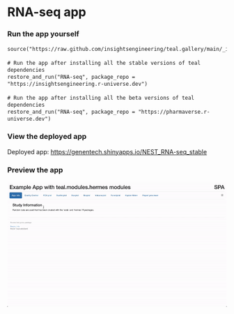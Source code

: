 
<!-- Generated by app_readme_template.Rmd and generate_app_readme.R: do not edit by hand-->

# RNA-seq app

### Run the app yourself

    source("https://raw.github.com/insightsengineering/teal.gallery/main/_internal/utils/sourceme.R")

    # Run the app after installing all the stable versions of teal dependencies
    restore_and_run("RNA-seq", package_repo = "https://insightsengineering.r-universe.dev")

    # Run the app after installing all the beta versions of teal dependencies
    restore_and_run("RNA-seq", package_repo = "https://pharmaverse.r-universe.dev")

### View the deployed app

Deployed app: <https://genentech.shinyapps.io/NEST_RNA-seq_stable>

### Preview the app

![](../_internal/quarto/assets/img/RNA-seq.gif)<!-- -->
